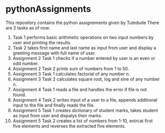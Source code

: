 # pythonAssignments

This repository contains the python assignements given by Tutedude
There are 2 tasks as of now.
1. Task 1 performs basic arithmetic operations on two input numbers by user and printing the results.
2. Task 2 takes first name and last name as input from user and display a greeting message with full name of user.
3. Assignment 2 Task 1 checks if a number entered by user is an even or odd number.
4. Assignment 2 Task 2 prints sum of numbers from 1 to 50.
5. Assignment 3 Task 1 calculates factorial of any number n.
6. Assignment 3 Task 2 calculates square root, log and sine of any number n.
7. Assignment 4 Task 1 reads a file and handles the error if file is not found.
8. Assignment 4 Task 2 writes input of a user to a file, appends additional input to the file and finally reads the file.
9. Assignment 5 Task 1 creates dictionary of student marks, takes student as input from user and dispalys their marks.
10. Assignment 5 Task 2 creates a list of numbers from 1-10, extrcat first five elements and reverses the extracted five elements.
